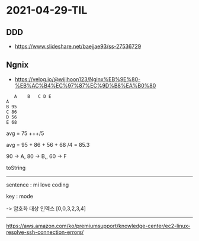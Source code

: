 # 2021-04-29-TIL

## DDD

- https://www.slideshare.net/baejjae93/ss-27536729

## Ngnix

- https://velog.io/@wijihoon123/Nginx%EB%9E%80-%EB%AC%B4%EC%97%87%EC%9D%B8%EA%B0%80

```
   A    B   C D E
A 
B 95
C 86
D 56
E 68
```

avg = 75 +++/5

avg = 95 + 86 + 56 + 68 /4 = 85.3

90 -> A, 80 -> B,, 60 -> F

toString



---

sentence : mi love coding

key : mode

-> 암호화 대상 인덱스 [0,0,3,2,3,4]

---

https://aws.amazon.com/ko/premiumsupport/knowledge-center/ec2-linux-resolve-ssh-connection-errors/

